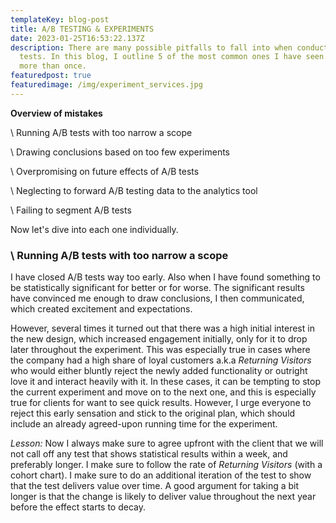 ```yaml
---
templateKey: blog-post
title: A/B TESTING & EXPERIMENTS
date: 2023-01-25T16:53:22.137Z
description: There are many possible pitfalls to fall into when conducting A/B
  tests. In this blog, I outline 5 of the most common ones I have seen happen
  more than once.
featuredpost: true
featuredimage: /img/experiment_services.jpg
---
```

**O﻿verview of mistakes**

\ Running A/B tests with too narrow a scope

\ Drawing conclusions based on too few experiments

\ Overpromising on future effects of A/B tests

\ Neglecting to forward A/B testing data to the analytics tool

\ Failing to segment A/B tests

N﻿ow let's dive into each one individually.

### \ Running A/B tests with too narrow a scope

I have closed A/B tests way too early. Also when I have found something to be statistically significant for better or for worse. The significant results have convinced me enough to draw conclusions, I then communicated, which created excitement and expectations.

H﻿owever, several times it turned out that there was a high initial interest in the new design, which increased engagement initially, only for it to drop later throughout the experiment. This was especially true in cases where the company had a high share of loyal customers a.k.a *Returning Visitors* who would either bluntly reject the newly added functionality or outright love it and interact heavily with it. In these cases, it can be tempting to stop the current experiment and move on to the next one, and this is especially true for clients for want to see quick results. However, I urge everyone to reject this early sensation and stick to the original plan, which should include an already agreed-upon running time for the experiment.

*L﻿esson:*  Now I always make sure to agree upfront with the client that we will not call off any test that shows statistical results within a week, and preferably longer. I make sure to follow the rate of *Returning Visitors* (with a cohort chart). I make sure to do an additional iteration of the test to show that the test delivers value over time. A good argument for taking a bit longer is that the change is likely to deliver value throughout the next year before the effect starts to decay.